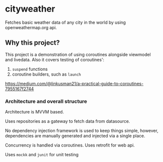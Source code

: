 # cityweather
Fetches basic weather data of any city in the world by using openweathermap.org api.

## Why this project?
This project is a demonstration of using coroutines alongside viewmodel and livedata. Also it covers testing of coroutines':
1. `suspend` functions
2. coroutine builders, such as `launch`

https://medium.com/@linkusman21/a-practical-guide-to-coroutines-7955167f2744

### Architecture and overall structure
Architecture is MVVM based.

Uses repositories as a gateway to fetch data from datasource.

No dependency injection framework is used to keep things simple, however, dependencies are manually generated and injected via a single place.

Concurrency is handled via coroutines. Uses retrofit for web api.

Uses `mockk` and `junit` for unit testing
